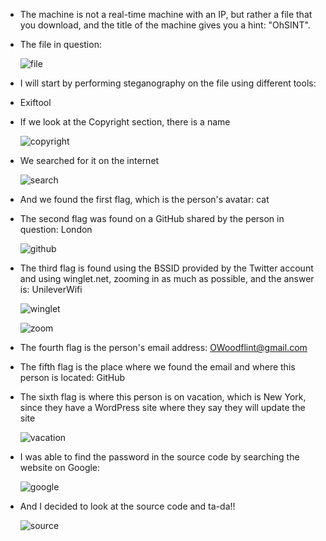 - The machine is not a real-time machine with an IP, but rather a file that you download, and the title of the machine gives you a hint: "OhSINT".

- The file in question:

    ![file](https://github.com/MCornejoDev/TryHackMe/blob/main/rooms/ohsint/screenshots/00.png)

- I will start by performing steganography on the file using different tools:

- Exiftool

- If we look at the Copyright section, there is a name

    ![copyright](https://github.com/MCornejoDev/TryHackMe/blob/main/rooms/ohsint/screenshots/01.png)

- We searched for it on the internet

    ![search](https://github.com/MCornejoDev/TryHackMe/blob/main/rooms/ohsint/screenshots/02.png)

- And we found the first flag, which is the person's avatar: cat

- The second flag was found on a GitHub shared by the person in question: London

    ![github](https://github.com/MCornejoDev/TryHackMe/blob/main/rooms/ohsint/screenshots/03.png)

- The third flag is found using the BSSID provided by the Twitter account and using winglet.net, zooming in as much as possible, and the answer is: UnileverWifi

    ![winglet](https://github.com/MCornejoDev/TryHackMe/blob/main/rooms/ohsint/screenshots/04.png)

    ![zoom](https://github.com/MCornejoDev/TryHackMe/blob/main/rooms/ohsint/screenshots/05.png)

- The fourth flag is the person's email address: OWoodflint@gmail.com
  
- The fifth flag is the place where we found the email and where this person is located: GitHub

- The sixth flag is where this person is on vacation, which is New York, since they have a WordPress site where they say they will update the site

    ![vacation](https://github.com/MCornejoDev/TryHackMe/blob/main/rooms/ohsint/screenshots/06.png)

- I was able to find the password in the source code by searching the website on Google:

    ![google](https://github.com/MCornejoDev/TryHackMe/blob/main/rooms/ohsint/screenshots/07.png)

- And I decided to look at the source code and ta-da!!

    ![source](https://github.com/MCornejoDev/TryHackMe/blob/main/rooms/ohsint/screenshots/08.png)